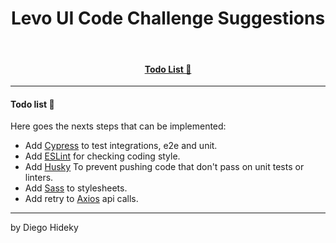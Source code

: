 <div align="center">
	<h1>Levo UI Code Challenge Suggestions</h1>
</div>

<br>

<h4 align="center">   
  <a href="#todo-list">Todo List 📃</a>
</h4>

<hr>

<h4 id="todo-list">Todo list 📃</h4>

Here goes the nexts steps that can be implemented:

- Add [Cypress](https://www.cypress.io/) to test integrations, e2e and unit.
- Add [ESLint](https://www.npmjs.com/package/eslint) for checking coding style.
- Add [Husky](https://www.npmjs.com/package/husky) To prevent pushing code that don't pass on unit tests or linters.
- Add [Sass](https://sass-lang.com/) to stylesheets.
- Add retry to [Axios](https://github.com/axios/axios) api calls.

<hr>

by Diego Hideky
